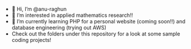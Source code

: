- 👋 Hi, I’m @anu-raghun
- 👀 I’m interested in applied mathematics research!!
- 🌱 I’m currently learning PHP for a personal website (coming soon!!) and database engineering (trying out AWS)
- Check out the folders under this repository for a look at some sample coding projects!
<!---
anu-raghun/anu-raghun is a ✨ special ✨ repository because its `README.md` (this file) appears on your GitHub profile.
You can click the Preview link to take a look at your changes.
--->
